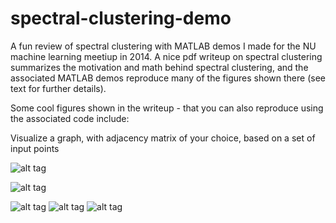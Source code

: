 # spectral-clustering-demo

A fun review of spectral clustering with MATLAB demos I made for the NU machine learning meetiup in 2014.  A nice pdf writeup on spectral clustering summarizes the motivation and math behind spectral clustering, and the associated MATLAB demos reproduce many of the figures shown there (see text for further details).

Some cool figures shown in the writeup - that you can also reproduce using the associated code include:

Visualize a graph, with adjacency matrix of your choice, based on a set of input points

![alt tag](https://raw.githubusercontent.com/jermwatt/spectral-clustering-demo/master/demo-images/smiley_graph.jpg)

![alt tag](https://raw.githubusercontent.com/jermwatt/spectral-clustering-demo/master/demo-images/smiley_comparison.jpg)


![alt tag](https://raw.githubusercontent.com/jermwatt/spectral-clustering-demo/master/demo-images/beach_graph.jpg)
![alt tag](https://raw.githubusercontent.com/jermwatt/spectral-clustering-demo/master/demo-images/connected_rings.jpg)
![alt tag](https://raw.githubusercontent.com/jermwatt/spectral-clustering-demo/master/demo-images/smiley_graph.jpg)

